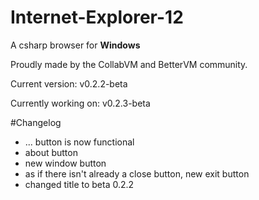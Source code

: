 # Internet-Explorer-12
A csharp browser for <b>Windows</b>

Proudly made by the CollabVM and BetterVM community.

Current version: v0.2.2-beta

Currently working on: v0.2.3-beta

#Changelog
- ... button is now functional
- about button
- new window button
- as if there isn't already a close button, new exit button
- changed title to beta 0.2.2
